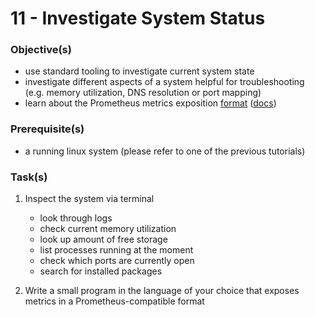 11 - Investigate System Status
==============================


### Objective(s)

* use standard tooling to investigate current system state
* investigate different aspects of a system helpful for troubleshooting (e.g. memory
  utilization, DNS resolution or port mapping)
* learn about the Prometheus metrics exposition [format](https://prometheus.io/docs/instrumenting/writing_exporters/#metrics) ([docs](https://github.com/prometheus/docs/blob/master/content/docs/instrumenting/exposition_formats.md#text-format-details))


### Prerequisite(s)

* a running linux system (please refer to one of the previous tutorials)


### Task(s)

1. Inspect the system via terminal 

    * look through logs
    * check current memory utilization
    * look up amount of free storage 
    * list processes running at the moment
    * check which ports are currently open
    * search for installed packages

2. Write a small program in the language of your choice that exposes metrics in a 
   Prometheus-compatible format
